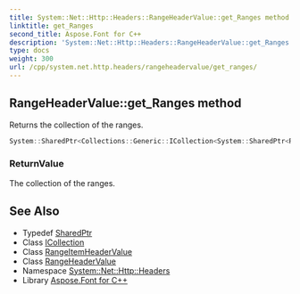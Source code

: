 ```yaml
---
title: System::Net::Http::Headers::RangeHeaderValue::get_Ranges method
linktitle: get_Ranges
second_title: Aspose.Font for C++
description: 'System::Net::Http::Headers::RangeHeaderValue::get_Ranges method. Returns the collection of the ranges in C++.'
type: docs
weight: 300
url: /cpp/system.net.http.headers/rangeheadervalue/get_ranges/
---
```

## RangeHeaderValue::get_Ranges method


Returns the collection of the ranges.

```cpp
System::SharedPtr<Collections::Generic::ICollection<System::SharedPtr<RangeItemHeaderValue>>> System::Net::Http::Headers::RangeHeaderValue::get_Ranges()
```


### ReturnValue

The collection of the ranges.

## See Also

* Typedef [SharedPtr](../../../system/sharedptr/)
* Class [ICollection](../../../system.collections.generic/icollection/)
* Class [RangeItemHeaderValue](../../rangeitemheadervalue/)
* Class [RangeHeaderValue](../)
* Namespace [System::Net::Http::Headers](../../)
* Library [Aspose.Font for C++](../../../)
